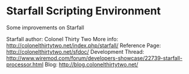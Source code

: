 Starfall Scripting Environment
==============================

Some improvements on Starfall

Starfall author: Colonel Thirty Two
More info: http://colonelthirtytwo.net/index.php/starfall/
Reference Page: http://colonelthirtytwo.net/sfdoc/
Development Thread: http://www.wiremod.com/forum/developers-showcase/22739-starfall-processor.html
Blog: http://blog.colonelthirtytwo.net/
